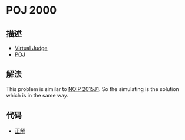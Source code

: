 # POJ 2000

## 描述

- [Virtual Judge](https://vjudge.net/problem/POJ-2000)
- [POJ](http://poj.org/problem?id=2000)

## 解法

This problem is similar to <a href="/codes/?oj=NOIP&pid=2015J1">NOIP 2015J1</a>. So the simulating is the solution which is in the same way. 

## 代码

- [正解](POJ.2000.0.cpp)
